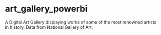 # art_gallery_powerbi
A Digital Art Gallery displaying works of some of the most renowned artists in history. Data from National Gallery of Art. 

